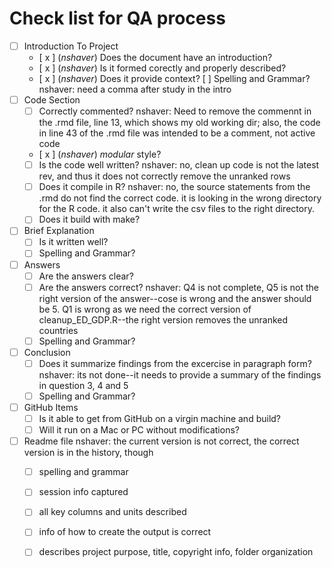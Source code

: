 # Check list for QA process 
- [ ] Introduction To Project
	- [ x ] (*nshaver*) Does the document have an introduction?
	- [ x ] (*nshaver*) Is it formed corectly and properly described?
	- [ x ] (*nshaver*) Does it provide context?
	[ ] Spelling and Grammar? nshaver: need a comma after study in the intro
- [ ] Code Section
	- [ ] Correctly commented? nshaver: Need to remove the commennt in the .rmd file, line 13, which shows my old working dir; also, the code in line 43 of the .rmd file was intended to be a comment, not active code
	- [ x ] (*nshaver*) *modular* style?
	- [ ] Is the code well written? nshaver: no, clean up code is not the latest rev, and thus it does not correctly remove the unranked rows
	- [ ] Does it compile in R? nshaver: no, the source statements from the .rmd do not find the correct code. it is looking in the wrong directory for the R code. it also can't write the csv files to the right directory.
	- [ ] Does it build with make? 
- [ ] Brief Explanation
	- [ ] Is it written well?
	- [ ] Spelling and Grammar?
- [ ] Answers 
	- [ ] Are the answers clear?
	- [ ] Are the answers correct? nshaver: Q4 is not complete, Q5 is not the right version of the answer--cose is wrong and the answer should be 5. Q1 is wrong as we need the correct version of cleanup_ED_GDP.R--the right version removes the unranked countries
	- [ ] Spelling and Grammar?
- [ ] Conclusion
	- [ ] Does it summarize findings from the excercise in paragraph form? nshaver: its not done--it needs to provide a summary of the findings in question 3, 4 and 5
	- [ ] Spelling and Grammar?
- [ ] GitHub Items
	- [ ] Is it able to get from GitHub on a virgin machine and build?
	- [ ] Will it run on a Mac or PC without modifications?
-[ ] Readme file nshaver: the current version is not correct, the correct version is in the history, though
	-[ ] spelling and grammar
	-[ ] session info captured
	-[ ] all key columns and units described
	-[ ] info of how to create the output is correct
	-[ ] describes project purpose, title, copyright info, folder organization
	 
